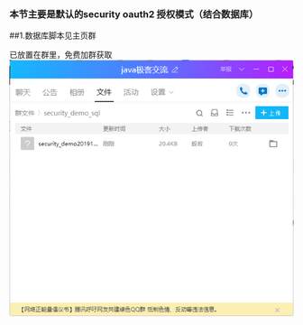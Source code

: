  ### 本节主要是默认的security oauth2  授权模式（结合数据库）
 
##1.数据库脚本见主页群

已放置在群里，免费加群获取
![image](images/image.png)
